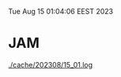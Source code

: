 Tue Aug 15 01:04:06 EEST 2023
# JAM
<a href='./cache/202308/15_01.log'>./cache/202308/15_01.log</a>
